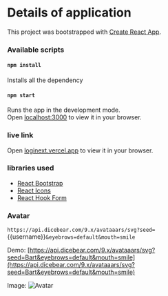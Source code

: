 # Details of application

This project was bootstrapped with [Create React App](https://github.com/facebook/create-react-app).

### Available scripts

#### `npm install`
Installs all the dependency

#### `npm start`

Runs the app in the development mode.\
Open [localhost:3000](http://localhost:3000) to view it in your browser.

### live link
Open [loginext.vercel.app](https://loginext.vercel.app) to view it in your browser.

### libraries used
- [React Bootstrap](https://react-bootstrap.netlify.app/)
- [React Icons](https://react-icons.github.io/react-icons/)
- [React Hook Form](https://react-hook-form.com/)

### Avatar
`https://api.dicebear.com/9.x/avataaars/svg?seed=`{{username}}`&eyebrows=default&mouth=smile`

Demo: 
[https://api.dicebear.com/9.x/avataaars/svg?seed=Bart&eyebrows=default&mouth=smile](https://api.dicebear.com/9.x/avataaars/svg?seed=Bart&eyebrows=default&mouth=smile)

Image:
![Avatar](https://api.dicebear.com/9.x/avataaars/svg?seed=Bart&eyebrows=default&mouth=smile)

